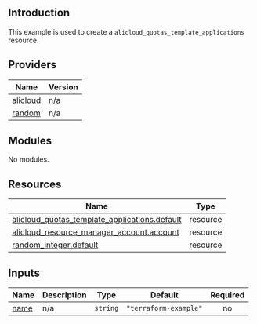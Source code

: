 <!-- BEGIN_TF_DOCS -->
## Introduction

This example is used to create a `alicloud_quotas_template_applications` resource.

## Providers

| Name | Version |
|------|---------|
| <a name="provider_alicloud"></a> [alicloud](#provider\_alicloud) | n/a |
| <a name="provider_random"></a> [random](#provider\_random) | n/a |

## Modules

No modules.

## Resources

| Name | Type |
|------|------|
| [alicloud_quotas_template_applications.default](https://registry.terraform.io/providers/aliyun/alicloud/latest/docs/resources/quotas_template_applications) | resource |
| [alicloud_resource_manager_account.account](https://registry.terraform.io/providers/aliyun/alicloud/latest/docs/resources/resource_manager_account) | resource |
| [random_integer.default](https://registry.terraform.io/providers/hashicorp/random/latest/docs/resources/integer) | resource |

## Inputs

| Name | Description | Type | Default | Required |
|------|-------------|------|---------|:--------:|
| <a name="input_name"></a> [name](#input\_name) | n/a | `string` | `"terraform-example"` | no |
<!-- END_TF_DOCS -->    